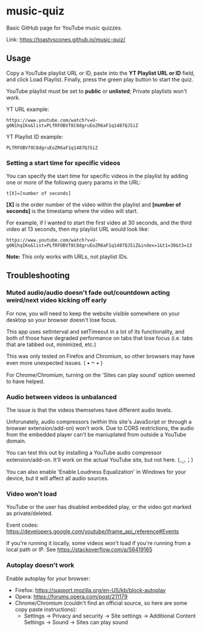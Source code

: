 # music-quiz
Basic GitHub page for YouTube music quizzes.

Link: https://toastyscones.github.io/music-quiz/

## Usage
Copy a YouTube playlist URL or ID, paste into the **YT Playlist URL or ID** field, and click Load Playlist. Finally, press the green play button to start the quiz.

YouTube playlist must be set to **public** or **unlisted**; Private playlists won't work.

YT URL example:
```
https://www.youtube.com/watch?v=U-g0N1hqIKo&list=PLfRFOBVf8C8dgruEoZR6aF1q1487QJ5iZ
```

YT Playlist ID example:
```
PLfRFOBVf8C8dgruEoZR6aF1q1487QJ5iZ
```

### Setting a start time for specific videos
You can specify the start time for specific videos in the playlist by adding one or more of the following query params in the URL:

```
t[X]=[number of seconds]
``` 

**\[X\]** is the order number of the video within the playlist and **\[number of seconds\]** is the timestamp where the video will start.

For example, if I wanted to start the first video at 30 seconds, and the third video at 13 seconds, then my playlist URL would look like:

```
https://www.youtube.com/watch?v=U-g0N1hqIKo&list=PLfRFOBVf8C8dgruEoZR6aF1q1487QJ5iZ&index=1&t1=30&t3=13
```

**Note:** This only works with URLs, not playlist IDs.

## Troubleshooting
### Muted audio/audio doesn't fade out/countdown acting weird/next video kicking off early
For now, you will need to keep the website visible somewhere on your desktop so your browser doesn't lose focus.

This app uses setInterval and setTimeout in a lot of its functionality, and both of those have degraded performance on tabs that lose focus (i.e. tabs that are tabbed out, minimized, etc.)

This was only tested on Firefox and Chromium, so other browsers may have even more unexpected issues. ( • ᴖ • )

For Chrome/Chromium, turning on the 'Sites can play sound' option seemed to have helped.

### Audio between videos is unbalanced

The issue is that the videos themselves have different audio levels.

Unforunately, audio compressors (within this site's JavaScript or through a browser extension/add-on) won't work. Due to CORS restrictions, the audio from the embedded player can't be maniuplated from outside a YouTube domain.

You can test this out by installing a YouTube audio compressor extension/add-on. It'll work on the actual YouTube site, but not here. (◞‸◟；)

You can also enable 'Enable Loudness Equalization' in Windows for your device, but it will affect all audio sources.

### Video won't load
YouTube or the user has disabled embedded play, or the video got marked as private/deleted.

Event codes: https://developers.google.com/youtube/iframe_api_reference#Events

If you're running it locally, some videos won't load if you're running from a local path or IP. See https://stackoverflow.com/a/56419165

### Autoplay doesn't work
Enable autoplay for your browser:

* Firefox: https://support.mozilla.org/en-US/kb/block-autoplay
* Opera: https://forums.opera.com/post/211179
* Chrome/Chromium (couldn't find an official source, so here are some copy paste instructions):
  * Settings -> Privacy and security -> Site settings -> Additional Content Settings -> Sound -> Sites can play sound